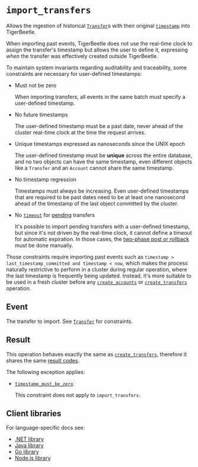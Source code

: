 # `import_transfers`

Allows the ingestion of historical [`Transfer`](../transfer.md)s with their original
[`timestamp`](../transfer.md#timestamp) into TigerBeetle.

When importing past events, TigerBeetle does not use the real-time clock to assign the transfer's
timestamp but allows the user to define it, expressing _when_ the transfer was effectively created
outside TigerBeetle.

To maintain system invariants regarding auditability and traceability, some constraints are necessary
for user-defined timestamps:

- Must not be zero

  When importing transfers, all events in the same batch must specify a user-defined timestamp.

- No future timestamps

  The user-defined timestamp must be a past date, never ahead of the cluster real-time clock at the
  time the request arrives.

- Unique timestamps expressed as nanoseconds since the UNIX epoch

  The user-defined timestamp must be **unique** across the entire database, and no two objects can
  have the same timestamp, even different objects like a `Transfer` and an `Account` cannot share
  the same timestamp.

- No timestamp regression

  Timestamps must always be increasing. Even user-defined timestamps that are required to be past
  dates need to be at least one nanosecond ahead of the timestamp of the last object committed by
  the cluster.

- No [`timeout`](../transfer.md#timeout) for [pending](../transfer.md#flagspending) transfers

  It's possible to import pending transfers with a user-defined timestamp, but since it's not
  driven by the real-time clock, it cannot define a timeout for automatic expiration.
  In those cases, the [two-phase post or rollback](../../coding/two-phase-transfers.md) must be
  done manually.

Those constraints require importing past events such as
`timestamp > last_timestamp_committed and timestamp < now`, which makes the process naturally
restrictive to perform in a cluster during regular operation, where the last timestamp is
frequently being updated. Instead, it's more suitable to be used in a fresh cluster before any
[`create_accounts`](./create_accounts.md) or [`create_transfers`](./create_transfers.md) operation.

## Event

The transfer to import. See [`Transfer`](../transfer.md) for constraints.

## Result

This operation behaves exactly the same as [`create_transfers`](./create_transfers.md), therefore it shares
the same [result codes](./create_transfers.md#result).

The following exception applies:

- [`timestamp_must_be_zero`](./create_transfers.md#timestamp_must_be_zero)

  This constraint does not apply to `import_transfers`.

## Client libraries

For language-specific docs see:

- [.NET library](/src/clients/dotnet/README.md#importing-historical-events)
- [Java library](/src/clients/java/README.md#importing-historical-events)
- [Go library](/src/clients/go/README.md#importing-historical-events)
- [Node.js library](/src/clients/node/README.md#importing-historical-events)
